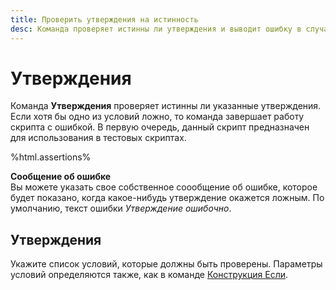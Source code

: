 ```yaml
---
title: Проверить утверждения на истинность
desc: Команда проверяет истинны ли утверждения и выводит ошибку в случае, если значение ложно.
---
```

# Утверждения

Команда **Утверждения** проверяет истинны ли указанные утверждения. Если хотя бы одно из условий ложно, то команда завершает работу скрипта с ошибкой. В первую очередь, данный скрипт предназначен для использования в тестовых скриптах.

%html.assertions%

**Сообщение об ошибке**  
Вы можете указать свое собственное соообщение об ошибке, которое будет показано, когда какое-нибудь утверждение окажется ложным. По умолчанию, текст ошибки *Утверждение ошибочно*.

## Утверждения

Укажите список условий, которые должны быть проверены. Параметры условий определяются также, как в команде [Конструкция Если](/ru/scripts/if-statement.html).
